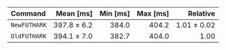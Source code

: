 | Command | Mean [ms] | Min [ms] | Max [ms] | Relative |
|:---|---:|---:|---:|---:|
| `NewFUTHARK` | 397.8 ± 6.2 | 384.0 | 404.2 | 1.01 ± 0.02 |
| `OldFUTHARK` | 394.1 ± 7.0 | 382.7 | 404.0 | 1.00 |
